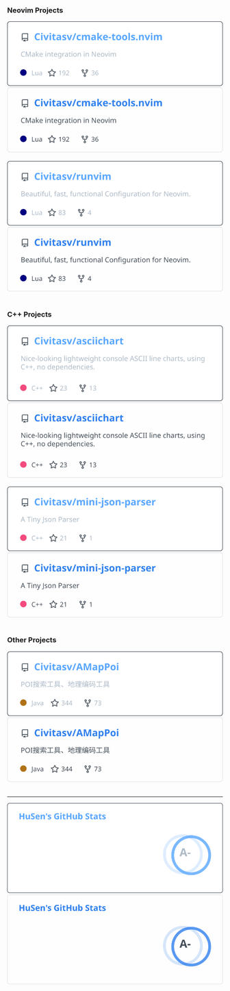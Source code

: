 ### Neovim Projects

<div float="left">
<a href="https://github.com/Civitasv/cmake-tools.nvim#gh-dark-mode-only"><img src="https://raw.githubusercontent.com/Civitasv/Civitasv/master/assets/Civitasv-cmake-tools.nvim-dark.svg#gh-dark-mode-only" alt="cmake-tools.nvim: CMake integration in Neovim"></a>
<a href="https://github.com/Civitasv/cmake-tools.nvim#gh-light-mode-only"><img src="https://raw.githubusercontent.com/Civitasv/Civitasv/master/assets/Civitasv-cmake-tools.nvim-light.svg#gh-light-mode-only" alt="cmake-tools.nvim: CMake integration in Neovim"></a>
&nbsp;
<a href="https://github.com/Civitasv/runvim#gh-dark-mode-only"><img src="https://raw.githubusercontent.com/Civitasv/Civitasv/master/assets/Civitasv-runvim-dark.svg#gh-dark-mode-only" alt="runvim: Beautiful, fast, functional Configuration for Neovim."></a>
<a href="https://github.com/Civitasv/runvim#gh-light-mode-only"><img src="https://raw.githubusercontent.com/Civitasv/Civitasv/master/assets/Civitasv-runvim-light.svg#gh-light-mode-only" alt="runvim: Beautiful, fast, functional Configuration for Neovim."></a>
&nbsp;
</div>

### C++ Projects

<div float="left">
<a href="https://github.com/Civitasv/asciichart#gh-dark-mode-only"><img src="https://raw.githubusercontent.com/Civitasv/Civitasv/master/assets/Civitasv-asciichart-dark.svg#gh-dark-mode-only" alt="asciichart: Nice-looking lightweight console ASCII line charts, using C++, no dependencies."></a>
<a href="https://github.com/Civitasv/asciichart#gh-light-mode-only"><img src="https://raw.githubusercontent.com/Civitasv/Civitasv/master/assets/Civitasv-asciichart-light.svg#gh-light-mode-only" alt="asciichart: Nice-looking lightweight console ASCII line charts, using C++, no dependencies."></a>
&nbsp;
<a href="https://github.com/Civitasv/mini-json-parser#gh-dark-mode-only"><img src="https://raw.githubusercontent.com/Civitasv/Civitasv/master/assets/Civitasv-mini-json-parser-dark.svg#gh-dark-mode-only" alt="mini-json-parser: A Tiny Json Parser"></a>
<a href="https://github.com/Civitasv/mini-json-parser#gh-light-mode-only"><img src="https://raw.githubusercontent.com/Civitasv/Civitasv/master/assets/Civitasv-mini-json-parser-light.svg#gh-light-mode-only" alt="mini-json-parser: A Tiny Json Parser"></a>
&nbsp;
</div>

### Other Projects

<div float="left">
<a href="https://github.com/Civitasv/AMapPoi#gh-dark-mode-only"><img src="https://raw.githubusercontent.com/Civitasv/Civitasv/master/assets/Civitasv-AMapPoi-dark.svg#gh-dark-mode-only" alt="AMapPoi: POI 搜索工具、地理编码工具"></a>
<a href="https://github.com/Civitasv/AMapPoi#gh-light-mode-only"><img src="https://raw.githubusercontent.com/Civitasv/Civitasv/master/assets/Civitasv-AMapPoi-light.svg#gh-light-mode-only" alt="AMapPoi: POI 搜索工具、地理编码工具"></a>
&nbsp;
</div>

---

<div float="left">
<a href="https://github.com/Civitasv#gh-dark-mode-only"><img src="https://raw.githubusercontent.com/Civitasv/Civitasv/master/assets/Civitasv-dark.svg#gh-dark-mode-only" alt="Civitasv: Civitasv's GitHub Stats"></a>
<a href="https://github.com/Civitasv#gh-light-mode-only"><img src="https://raw.githubusercontent.com/Civitasv/Civitasv/master/assets/Civitasv-light.svg#gh-light-mode-only" alt="Civitasv: Civitasv's GitHub Stats"></a>
&nbsp;
</div>
